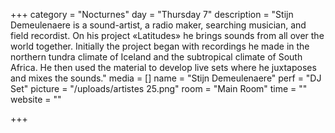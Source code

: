+++
category = "Nocturnes"
day = "Thursday 7"
description = "Stijn Demeulenaere is a sound-artist, a radio maker, searching musician, and field recordist. On his project «Latitudes» he brings sounds from all over the world together. Initially the project began with recordings he made in the northern tundra climate of Iceland and the subtropical climate of South Africa. He then used the material to develop live sets where he juxtaposes and mixes the sounds."
media = []
name = "Stijn Demeulenaere"
perf = "DJ Set"
picture = "/uploads/artistes 25.png"
room = "Main Room"
time = ""
website = ""

+++
